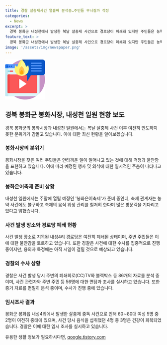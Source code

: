 ```yaml
---
title: 경찰 살충제사건 열흘째 분석중…주민들 무너질까 걱정
categories:
  - News
excerpt: >
  경북 봉화군 내성천에서 발생한 복날 살충제 사건으로 경로당이 폐쇄돼 있지만 주민들은 농약 관련 걱정보다는 봉화은어축제에 관심을 기울이고 있다. 사건으로 인해 상점들은 영향을 받았지만 축제 관계자는 음식 위생에 대한 철저한 관리를 약속하며 관광객을 환영하고 있다. 식당에서 중독된 사람들의 치료 상태는 호전 중이지만, 용의자 특정에 시일이 걸릴 것으로 보인다. 경로당 주변의 감식과 분석이 진행 중이며, 주변 주민들에 대한 면담과 조사도 진행 중이다. (150자)
feature_text: >
  경북 봉화군 내성천에서 발생한 복날 살충제 사건으로 경로당이 폐쇄돼 있지만 주민들은 농약 관련 걱정보다는 봉화은어축제에 관심을 기울이고 있다. 사건으로 인해 상점들은 영향을 받았지만 축제 관계자는 음식 위생에 대한 철저한 관리를 약속하며 관광객을 환영하고 있다. 식당에서 중독된 사람들의 치료 상태는 호전 중이지만, 용의자 특정에 시일이 걸릴 것으로 보인다. 경로당 주변의 감식과 분석이 진행 중이며, 주변 주민들에 대한 면담과 조사도 진행 중이다. (150자)
image: '/assets/img/newspaper.png'
---
```


<p><img src="/assets/img/news.png" alt="rentncar 속보" /></p>

<h2 data-ke-size="size26">경북 봉화군 봉화시장, 내성천 일원 현황 보도</h2>

<p data-ke-size="size16">경북 봉화군의 봉화시장과 내성천 일원에서는 복날 살충제 사건 이후 여전히 안도하지 못한 분위기가 감돌고 있습니다. 이에 대한 최신 현황을 알아보겠습니다.</p>

<h3><b>봉화시장의 분위기</b></h3>

<p data-ke-size="size16">봉화시장을 찾은 여러 주민들은 안타까운 일이 일어나고 있는 것에 대해 걱정과 불안함을 표현하고 있습니다. 이에 따라 예정된 행사 및 외식에 대한 일시적인 주춤이 나타나고 있습니다.</p>

<h3><b>봉화은어축제 준비 상황</b></h3>

<p data-ke-size="size16">내성천 일원에서는 주말에 열릴 예정인 '봉화은어축제'가 준비 중인데, 축제 관계자는 농약 사건에도 불구하고 축제의 음식 위생 관리를 철저히 한다며 많은 방문객을 기다리고 있다고 밝혔습니다.</p>

<h3><b>사건 발생 장소와 경로당 폐쇄 현황</b></h3>

<p data-ke-size="size16">사건 발생 장소로 지목된 내성4리 경로당은 여전히 폐쇄된 상태이며, 주변 주민들은 이에 대한 불안감을 토로하고 있습니다. 또한 경찰은 사건에 대한 수사를 집중적으로 진행 중이지만, 용의자 특정에는 아직 시일이 걸릴 것으로 예상되고 있습니다.</p>

<h3><b>경찰의 수사 상황</b></h3>

<p data-ke-size="size16">경찰은 사건 발생 당시 주변의 폐쇄회로(CC)TV와 블랙박스 등 86개의 자료를 분석 중이며, 사건 관련자와 주변 주민 등 56명에 대한 면담과 조사를 실시하고 있습니다. 또한 증거 자료를 면밀히 분석 중이며, 수사가 진행 중에 있습니다.</p>

<h3><b>임시조사 결과</b></h3>

<p data-ke-size="size16">봉화군 봉화읍 내성4리에서 발생한 살충제 중독 사건으로 인해 60∼80대 여성 5명 중 2명이 여전히 중태에 있으며, 사건 당시 음식을 섭취했던 4명 중 3명은 건강이 회복되었습니다. 경찰은 이에 대한 임시 조사를 실시하고 있습니다.</p>
유용한 생활 정보가 필요하시다면, <a href="https://qoogle.tistory.com" rel="dofollow">qoogle.tistory.com</a>


